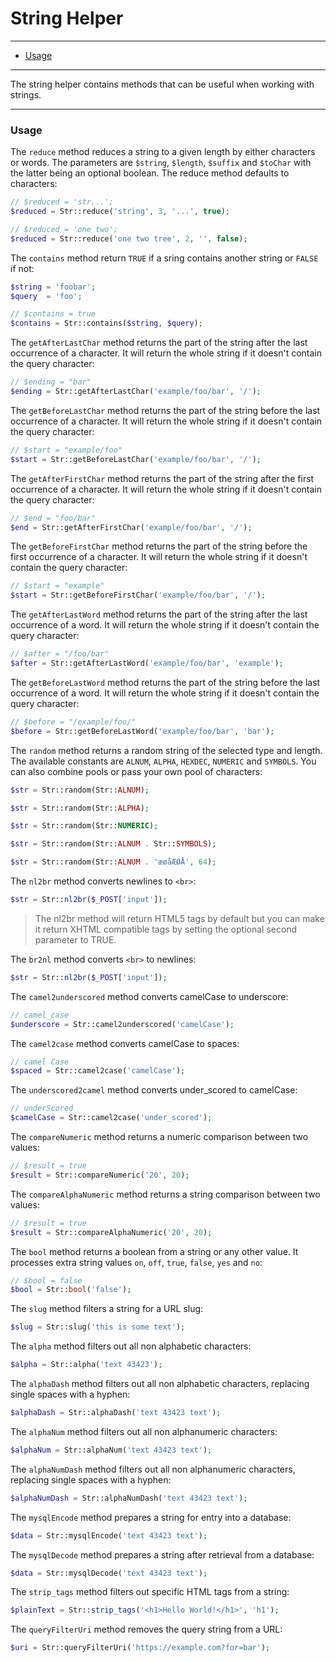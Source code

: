 # String Helper

--------------------------------------------------------

- [Usage](#usage)

--------------------------------------------------------

The string helper contains methods that can be useful when working with strings.

--------------------------------------------------------

### Usage

The `reduce` method reduces a string to a given length by either characters or words. The parameters are `$string`, `$length`, `$suffix` and `$toChar` with the latter being an optional boolean. The reduce method defaults to characters:
```php
// $reduced = 'str...';
$reduced = Str::reduce('string', 3, '...', true);

// $reduced = 'one two';
$reduced = Str::reduce('one two tree', 2, '', false);
```

The `contains` method return `TRUE` if a sring contains another string or `FALSE` if not:
```php
$string = 'foobar';
$query  = 'foo';

// $contains = true
$contains = Str::contains($string, $query);
```

The `getAfterLastChar` method returns the part of the string after the last occurrence of a character. It will return the whole string if it doesn't contain the query character:
```php
// $ending = "bar"
$ending = Str::getAfterLastChar('example/foo/bar', '/');
```

The `getBeforeLastChar` method returns the part of the string before the last occurrence of a character. It will return the whole string if it doesn't contain the query character:
```php
// $start = "example/foo"
$start = Str::getBeforeLastChar('example/foo/bar', '/');
```

The `getAfterFirstChar` method returns the part of the string after the first occurrence of a character. It will return the whole string if it doesn't contain the query character:
```php
// $end = "foo/bar"
$end = Str::getAfterFirstChar('example/foo/bar', '/');
```

The `getBeforeFirstChar` method returns the part of the string before the first occurrence of a character. It will return the whole string if it doesn't contain the query character:
```php
// $start = "example"
$start = Str::getBeforeFirstChar('example/foo/bar', '/');
```

The `getAfterLastWord` method returns the part of the string after the last occurrence of a word. It will return the whole string if it doesn't contain the query character:
```php
// $after = "/foo/bar"
$after = Str::getAfterLastWord('example/foo/bar', 'example');
```

The `getBeforeLastWord` method returns the part of the string before the last occurrence of a word. It will return the whole string if it doesn't contain the query character:
```php
// $before = "/example/foo/"
$before = Str::getBeforeLastWord('example/foo/bar', 'bar');
```

The `random` method returns a random string of the selected type and length. The available constants are `ALNUM`, `ALPHA`, `HEXDEC`, `NUMERIC` and `SYMBOLS`. You can also combine pools or pass your own pool of characters:
```php
$str = Str::random(Str::ALNUM);

$str = Str::random(Str::ALPHA);

$str = Str::random(Str::NUMERIC);

$str = Str::random(Str::ALNUM . Str::SYMBOLS);

$str = Str::random(Str::ALNUM . 'æøåÆØÅ', 64);
```

The `nl2br` method converts newlines to `<br>`:
```php
$str = Str::nl2br($_POST['input']);
```

> The nl2br method will return HTML5 tags by default but you can make it return XHTML compatible tags by setting the optional second parameter to TRUE.

The `br2nl` method converts `<br>` to newlines:
```php
$str = Str::nl2br($_POST['input']);
```

The `camel2underscored` method converts camelCase to underscore:
```php
// camel_case
$underscore = Str::camel2underscored('camelCase');
```

The `camel2case` method converts camelCase to spaces:
```php
// camel Case
$spaced = Str::camel2case('camelCase');
```

The `underscored2camel` method converts under_scored to camelCase:
```php
// underScored
$camelCase = Str::camel2case('under_scored');
```

The `compareNumeric` method returns a numeric comparison between two values:
```php
// $result = true
$result = Str::compareNumeric('20', 20);
```

The `compareAlphaNumeric` method returns a string comparison between two values:
```php
// $result = true
$result = Str::compareAlphaNumeric('20', 20);
```

The `bool` method returns a boolean from a string or any other value. It processes extra string values `on`, `off`, `true`, `false`, `yes` and `no`:
```php
// $bool = false
$bool = Str::bool('false');
```

The `slug` method filters a string for a URL slug:
```php
$slug = Str::slug('this is some text');
```

The `alpha` method filters out all non alphabetic characters:
```php
$alpha = Str::alpha('text 43423');
```

The `alphaDash` method filters out all non alphabetic characters, replacing single spaces with a hyphen:
```php
$alphaDash = Str::alphaDash('text 43423 text');
```

The `alphaNum` method filters out all non alphanumeric characters:
```php
$alphaNum = Str::alphaNum('text 43423 text');
```

The `alphaNumDash` method filters out all non alphanumeric characters, replacing single spaces with a hyphen:
```php
$alphaNumDash = Str::alphaNumDash('text 43423 text');
```

The `mysqlEncode` method prepares a string for entry into a database:
```php
$data = Str::mysqlEncode('text 43423 text');
```

The `mysqlDecode` method prepares a string after retrieval from a database:
```php
$data = Str::mysqlDecode('text 43423 text');
```

The `strip_tags` method filters out specific HTML tags from a string:
```php
$plainText = Str::strip_tags('<h1>Hello World!</h1>', 'h1');
```

The `queryFilterUri` method removes the query string from a URL:
```php
$uri = Str::queryFilterUri('https://example.com?for=bar');
```

